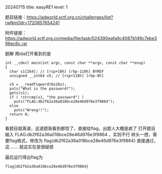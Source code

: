 20240715  title: easyRE1  level: 1

题目链接：https://adworld.xctf.org.cn/challenges/list?rwNmOdr=1720857654241

附件链接：https://adworld.xctf.org.cn/media/file/task/024390eafa9c4087b149c7ebe396ec6c.rar

题解
用ida打开看到的是

```
int __cdecl main(int argc, const char **argv, const char **envp)
{
  char s1[264]; // [rsp+10h] [rbp-110h] BYREF
  unsigned __int64 v5; // [rsp+118h] [rbp-8h]

  v5 = __readfsqword(0x28u);
  puts("What is the password?");
  gets(s1);
  if ( !strcmp(s1, "the password") )
    puts("FLAG:db2f62a36a018bce28e46d976e3f9864");
  else
    puts("Wrong!!");
  return 0;
}
```

看题目就离谱，这道题我看到都惊了，直接给flag，出题人大概是疯了
打开题目输入 FLAG:db2f62a36a018bce28e46d976e3f9864  ，实则不行
转头一想，需要flag格式，修改为 flag{db2f62a36a018bce28e46d976e3f9864}
直接通过，这.......  就这实在是很疑惑

最后运行得出flag为
```
flag{db2f62a36a018bce28e46d976e3f9864}
```






